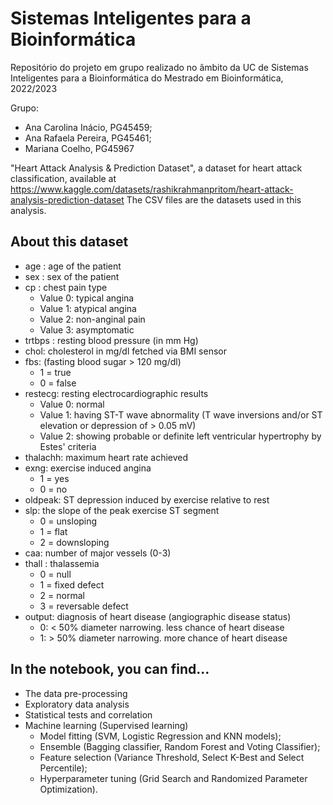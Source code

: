 # Sistemas Inteligentes para a Bioinformática
Repositório do projeto em grupo realizado no âmbito da UC de Sistemas Inteligentes para a Bioinformática do Mestrado em Bioinformática, 2022/2023

Grupo:
- Ana Carolina Inácio, PG45459;
- Ana Rafaela Pereira, PG45461;
- Mariana Coelho, PG45967

"Heart Attack Analysis & Prediction Dataset", a dataset for heart attack classification, available at https://www.kaggle.com/datasets/rashikrahmanpritom/heart-attack-analysis-prediction-dataset
The CSV files are the datasets used in this analysis.

## About this dataset
- age : age of the patient
- sex : sex of the patient
- cp : chest pain type
  - Value 0: typical angina
  - Value 1: atypical angina
  - Value 2: non-anginal pain
  - Value 3: asymptomatic
- trtbps : resting blood pressure (in mm Hg)
- chol: cholesterol in mg/dl fetched via BMI sensor
- fbs: (fasting blood sugar > 120 mg/dl)
  - 1 = true
  - 0 = false
- restecg: resting electrocardiographic results
  - Value 0: normal
  - Value 1: having ST-T wave abnormality (T wave inversions and/or ST elevation or depression of > 0.05 mV)
  - Value 2: showing probable or definite left ventricular hypertrophy by Estes' criteria
- thalachh: maximum heart rate achieved
- exng: exercise induced angina
  - 1 = yes
  - 0 = no
- oldpeak: ST depression induced by exercise relative to rest
- slp: the slope of the peak exercise ST segment
  - 0 = unsloping
  - 1 = flat
  - 2 = downsloping
- caa: number of major vessels (0-3)
- thall : thalassemia
  - 0 = null
  - 1 = fixed defect
  - 2 = normal
  - 3 = reversable defect
- output: diagnosis of heart disease (angiographic disease status)
  - 0: < 50% diameter narrowing. less chance of heart disease
  - 1: > 50% diameter narrowing. more chance of heart disease

## In the notebook, you can find...
- The data pre-processing
- Exploratory data analysis
- Statistical tests and correlation
- Machine learning (Supervised learning)
  - Model fitting (SVM, Logistic Regression and KNN models);
  - Ensemble (Bagging classifier, Random Forest and Voting Classifier);
  - Feature selection (Variance Threshold, Select K-Best and Select Percentile);
  - Hyperparameter tuning (Grid Search and Randomized Parameter Optimization).

